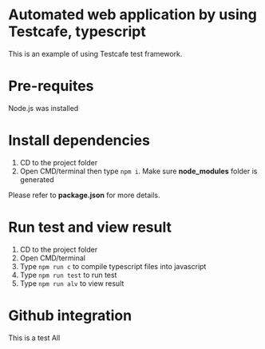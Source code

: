 # Automated web application by using Testcafe, typescript
This is an example of using Testcafe test framework.

# Pre-requites
Node.js was installed

# Install dependencies
1. CD to the project folder
2. Open CMD/terminal then type `npm i`. Make sure **node_modules** folder is generated

Please refer to **package.json** for more details.

# Run test and view result
1. CD to the project folder
2. Open CMD/terminal
3. Type `npm run c` to compile typescript files into javascript
3. Type `npm run test` to run test
4. Type `npm run alv` to view result

# Github integration
This is a test
All
